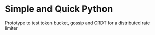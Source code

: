# Simple and Quick Python

Prototype to test token bucket, gossip and CRDT for a distributed rate limiter
